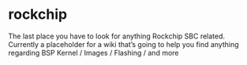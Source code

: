 # rockchip
The last place you have to look for anything Rockchip SBC related. Currently a placeholder for a wiki that’s going to help you find anything regarding BSP Kernel / Images / Flashing / and more
